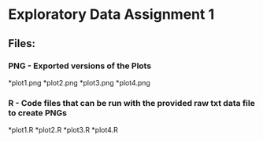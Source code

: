 # Exploratory Data Assignment 1
## Files:
### PNG - Exported versions of the Plots
*plot1.png
*plot2.png
*plot3.png
*plot4.png

### R - Code files that can be run with the provided raw txt data file to create PNGs
*plot1.R
*plot2.R
*plot3.R
*plot4.R

